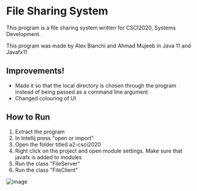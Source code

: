 # File Sharing System

This program is a file sharing system written for CSCI2020, Systems Development.

This program was made by Alex Bianchi and Ahmad Mujeeb in Java 11 and Javafx11

## Improvements!
- Made it so that the local directory is chosen through the program instead of being passed as a command line argument
- Changed colouring of UI

## How to Run
1. Extract the program
2. In Intellij press "open or import"
3. Open the folder titled a2-csci2020
4. Right click on the project and open module settings. Make sure that javafx is added to modules
5. Run the class "FileServer"
6. Run the class "FileClient"

![image](https://user-images.githubusercontent.com/55216478/113465854-20256100-9405-11eb-9852-832493ce3023.png)
